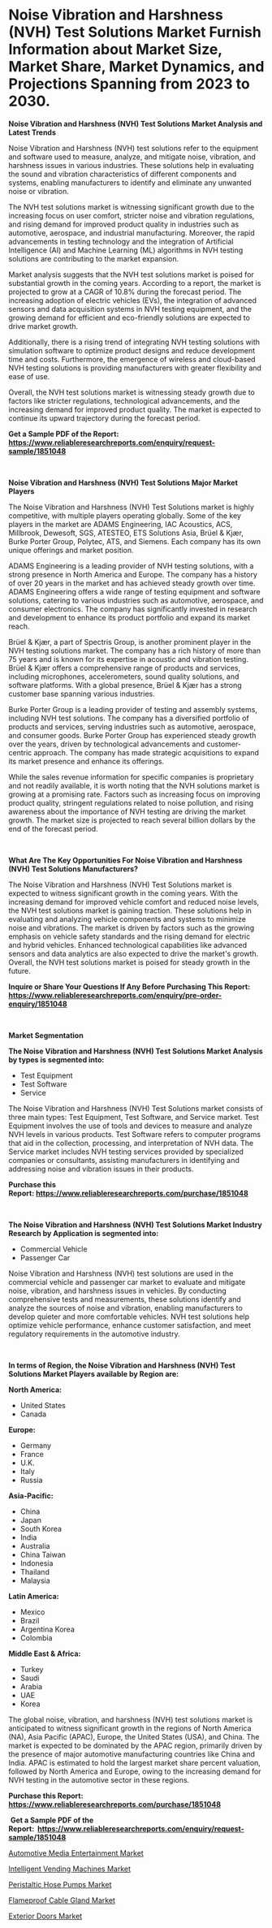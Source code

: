 <p><h1>Noise Vibration and Harshness (NVH) Test Solutions Market Furnish Information about Market Size, Market Share, Market Dynamics, and Projections Spanning from 2023 to 2030.</h1></p><p><strong>Noise Vibration and Harshness (NVH) Test Solutions Market Analysis and Latest Trends</strong></p>
<p><p>Noise Vibration and Harshness (NVH) test solutions refer to the equipment and software used to measure, analyze, and mitigate noise, vibration, and harshness issues in various industries. These solutions help in evaluating the sound and vibration characteristics of different components and systems, enabling manufacturers to identify and eliminate any unwanted noise or vibration.</p><p>The NVH test solutions market is witnessing significant growth due to the increasing focus on user comfort, stricter noise and vibration regulations, and rising demand for improved product quality in industries such as automotive, aerospace, and industrial manufacturing. Moreover, the rapid advancements in testing technology and the integration of Artificial Intelligence (AI) and Machine Learning (ML) algorithms in NVH testing solutions are contributing to the market expansion.</p><p>Market analysis suggests that the NVH test solutions market is poised for substantial growth in the coming years. According to a report, the market is projected to grow at a CAGR of 10.8% during the forecast period. The increasing adoption of electric vehicles (EVs), the integration of advanced sensors and data acquisition systems in NVH testing equipment, and the growing demand for efficient and eco-friendly solutions are expected to drive market growth.</p><p>Additionally, there is a rising trend of integrating NVH testing solutions with simulation software to optimize product designs and reduce development time and costs. Furthermore, the emergence of wireless and cloud-based NVH testing solutions is providing manufacturers with greater flexibility and ease of use.</p><p>Overall, the NVH test solutions market is witnessing steady growth due to factors like stricter regulations, technological advancements, and the increasing demand for improved product quality. The market is expected to continue its upward trajectory during the forecast period.</p></p>
<p><strong>Get a Sample PDF of the Report:&nbsp; <a href="https://www.reliableresearchreports.com/enquiry/request-sample/1851048">https://www.reliableresearchreports.com/enquiry/request-sample/1851048</a></strong></p>
<p>&nbsp;</p>
<p><strong>Noise Vibration and Harshness (NVH) Test Solutions Major Market Players</strong></p>
<p><p>The Noise Vibration and Harshness (NVH) Test Solutions market is highly competitive, with multiple players operating globally. Some of the key players in the market are ADAMS Engineering, IAC Acoustics, ACS, Millbrook, Dewesoft, SGS, ATESTEO, ETS Solutions Asia, Brüel & Kjær, Burke Porter Group, Polytec, ATS, and Siemens. Each company has its own unique offerings and market position.</p><p>ADAMS Engineering is a leading provider of NVH testing solutions, with a strong presence in North America and Europe. The company has a history of over 20 years in the market and has achieved steady growth over time. ADAMS Engineering offers a wide range of testing equipment and software solutions, catering to various industries such as automotive, aerospace, and consumer electronics. The company has significantly invested in research and development to enhance its product portfolio and expand its market reach.</p><p>Brüel & Kjær, a part of Spectris Group, is another prominent player in the NVH testing solutions market. The company has a rich history of more than 75 years and is known for its expertise in acoustic and vibration testing. Brüel & Kjær offers a comprehensive range of products and services, including microphones, accelerometers, sound quality solutions, and software platforms. With a global presence, Brüel & Kjær has a strong customer base spanning various industries.</p><p>Burke Porter Group is a leading provider of testing and assembly systems, including NVH test solutions. The company has a diversified portfolio of products and services, serving industries such as automotive, aerospace, and consumer goods. Burke Porter Group has experienced steady growth over the years, driven by technological advancements and customer-centric approach. The company has made strategic acquisitions to expand its market presence and enhance its offerings.</p><p>While the sales revenue information for specific companies is proprietary and not readily available, it is worth noting that the NVH solutions market is growing at a promising rate. Factors such as increasing focus on improving product quality, stringent regulations related to noise pollution, and rising awareness about the importance of NVH testing are driving the market growth. The market size is projected to reach several billion dollars by the end of the forecast period.</p></p>
<p>&nbsp;</p>
<p><strong>What Are The Key Opportunities For Noise Vibration and Harshness (NVH) Test Solutions Manufacturers?</strong></p>
<p><p>The Noise Vibration and Harshness (NVH) Test Solutions market is expected to witness significant growth in the coming years. With the increasing demand for improved vehicle comfort and reduced noise levels, the NVH test solutions market is gaining traction. These solutions help in evaluating and analyzing vehicle components and systems to minimize noise and vibrations. The market is driven by factors such as the growing emphasis on vehicle safety standards and the rising demand for electric and hybrid vehicles. Enhanced technological capabilities like advanced sensors and data analytics are also expected to drive the market's growth. Overall, the NVH test solutions market is poised for steady growth in the future.</p></p>
<p><strong>Inquire or Share Your Questions If Any Before Purchasing This Report: <a href="https://www.reliableresearchreports.com/enquiry/pre-order-enquiry/1851048">https://www.reliableresearchreports.com/enquiry/pre-order-enquiry/1851048</a></strong></p>
<p>&nbsp;</p>
<p><strong>Market Segmentation</strong></p>
<p><strong>The Noise Vibration and Harshness (NVH) Test Solutions Market Analysis by types is segmented into:</strong></p>
<p><ul><li>Test Equipment</li><li>Test Software</li><li>Service</li></ul></p>
<p><p>The Noise Vibration and Harshness (NVH) Test Solutions market consists of three main types: Test Equipment, Test Software, and Service market. Test Equipment involves the use of tools and devices to measure and analyze NVH levels in various products. Test Software refers to computer programs that aid in the collection, processing, and interpretation of NVH data. The Service market includes NVH testing services provided by specialized companies or consultants, assisting manufacturers in identifying and addressing noise and vibration issues in their products.</p></p>
<p><strong>Purchase this Report:&nbsp;<a href="https://www.reliableresearchreports.com/purchase/1851048">https://www.reliableresearchreports.com/purchase/1851048</a></strong></p>
<p>&nbsp;</p>
<p><strong>The Noise Vibration and Harshness (NVH) Test Solutions Market Industry Research by Application is segmented into:</strong></p>
<p><ul><li>Commercial Vehicle</li><li>Passenger Car</li></ul></p>
<p><p>Noise Vibration and Harshness (NVH) test solutions are used in the commercial vehicle and passenger car market to evaluate and mitigate noise, vibration, and harshness issues in vehicles. By conducting comprehensive tests and measurements, these solutions identify and analyze the sources of noise and vibration, enabling manufacturers to develop quieter and more comfortable vehicles. NVH test solutions help optimize vehicle performance, enhance customer satisfaction, and meet regulatory requirements in the automotive industry.</p></p>
<p>&nbsp;</p>
<p><strong>In terms of Region, the Noise Vibration and Harshness (NVH) Test Solutions Market Players available by Region are:</strong></p>
<p>
    <p> <strong> North America: </strong>
        <ul>
            <li>United States</li>
            <li>Canada</li>
        </ul>
        </p> 
    <p> <strong> Europe: </strong>
        <ul>
            <li>Germany</li>
            <li>France</li>
            <li>U.K.</li>
            <li>Italy</li>
            <li>Russia</li>
        </ul>
        </p> 
    <p> <strong> Asia-Pacific: </strong>
        <ul>
            <li>China</li>
            <li>Japan</li>
            <li>South Korea</li>
            <li>India</li>
            <li>Australia</li>
            <li>China Taiwan</li>
            <li>Indonesia</li>
            <li>Thailand</li>
            <li>Malaysia</li>
        </ul>
        </p> 
    <p> <strong> Latin America: </strong>
        <ul>
            <li>Mexico</li>
            <li>Brazil</li>
            <li>Argentina Korea</li>
            <li>Colombia</li>
        </ul>
        </p> 
    <p> <strong> Middle East & Africa: </strong>
        <ul>
            <li>Turkey</li>
            <li>Saudi</li>
            <li>Arabia</li>
            <li>UAE</li>
            <li>Korea</li>
        </ul>
    </p>
    </p>
<p><p>The global noise, vibration, and harshness (NVH) test solutions market is anticipated to witness significant growth in the regions of North America (NA), Asia Pacific (APAC), Europe, the United States (USA), and China. The market is expected to be dominated by the APAC region, primarily driven by the presence of major automotive manufacturing countries like China and India. APAC is estimated to hold the largest market share percent valuation, followed by North America and Europe, owing to the increasing demand for NVH testing in the automotive sector in these regions.</p></p>
<p><strong>Purchase this Report: <a href="https://www.reliableresearchreports.com/purchase/1851048">https://www.reliableresearchreports.com/purchase/1851048</a></strong></p>
<p>&nbsp;<strong>Get a Sample PDF of the Report:&nbsp;&nbsp;<a href="https://www.reliableresearchreports.com/enquiry/request-sample/1851048">https://www.reliableresearchreports.com/enquiry/request-sample/1851048</a></strong></p>
<p><strong></strong></p>
<p><p><a href="https://github.com/YashRP12/Market-Research-Report-List-1/blob/main/automotive-media-entertainment-market.md">Automotive Media Entertainment Market</a></p><p><a href="https://medium.com/@larrycrooks1923/intelligent-vending-machines-market-report-reveals-the-latest-trends-and-growth-opportunities-of-8d6dff4d999c">Intelligent Vending Machines Market</a></p><p><a href="https://medium.com/@trystanward/peristaltic-hose-pumps-market-comprehensive-assessment-by-type-application-and-geography-aa329c4bc719">Peristaltic Hose Pumps Market</a></p><p><a href="https://www.linkedin.com/pulse/flameproof-cable-gland-market-research-report-provides-thorough-hnm3e/">Flameproof Cable Gland Market</a></p><p><a href="https://www.linkedin.com/pulse/exterior-doors-market-insights-players-forecast-till-2030-radixus-un4ge/">Exterior Doors Market</a></p></p>